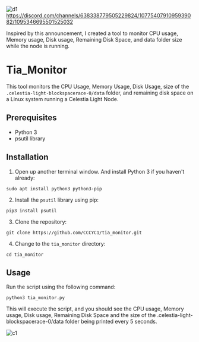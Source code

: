 ![d1](https://user-images.githubusercontent.com/95714572/234139080-18f8e435-d6da-4bbf-9c8c-5f30205690c0.png) https://discord.com/channels/638338779505229824/1077540791095939082/1095346695501525032

Inspired by this announcement, I created a tool to monitor CPU usage, Memory usage, Disk usage, Remaining Disk Space, and data folder size while the node is running.

# Tia_Monitor

This tool monitors the CPU Usage, Memory Usage, Disk Usage, size of the `.celestia-light-blockspacerace-0/data` folder, and remaining disk space on a Linux system running a Celestia Light Node.

## Prerequisites

- Python 3
- psutil library

## Installation

1. Open up another terminal window.
And install Python 3 if you haven't already:
```
sudo apt install python3 python3-pip
```
2. Install the `psutil` library using pip:
```
pip3 install psutil
```
3. Clone the repository:
```
git clone https://github.com/CCCYC1/tia_monitor.git
```
4. Change to the `tia_monitor` directory:
```
cd tia_monitor
```
## Usage
Run the script using the following command:
```
python3 tia_monitor.py
```
This will execute the script, and you should see the CPU usage, Memory usage, Disk usage, Remaining Disk Space and the size of the .celestia-light-blockspacerace-0/data folder being printed every 5 seconds.

![c1](https://user-images.githubusercontent.com/95714572/234147543-3f4b8a59-2b0c-4b34-99fc-891407bcde5b.png)
